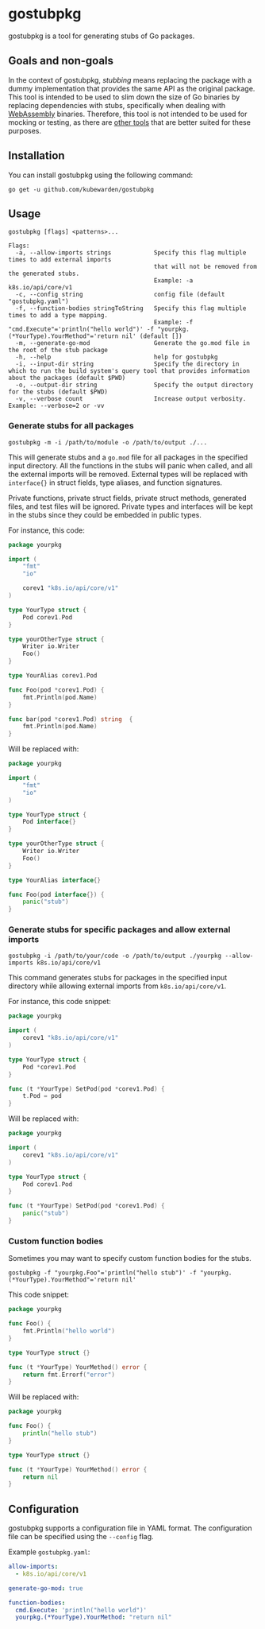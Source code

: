 # gostubpkg

gostubpkg is a tool for generating stubs of Go packages.

## Goals and non-goals

In the context of gostubpkg, _stubbing_ means replacing the package with a dummy implementation that provides the same API as the original package.
This tool is intended to be used to slim down the size of Go binaries by replacing dependencies with stubs,
specifically when dealing with [WebAssembly](https://webassembly.org/) binaries.
Therefore, this tool is not intended to be used for mocking or testing, as there are [other tools](https://github.com/avelino/awesome-go#testing) that are better suited for these purposes.

## Installation

You can install gostubpkg using the following command:

```shell
go get -u github.com/kubewarden/gostubpkg
```

## Usage

```shell
gostubpkg [flags] <patterns>...

Flags:
  -a, --allow-imports strings            Specify this flag multiple times to add external imports
                                         that will not be removed from the generated stubs.
                                         Example: -a k8s.io/api/core/v1
  -c, --config string                    config file (default "gostubpkg.yaml")
  -f, --function-bodies stringToString   Specify this flag multiple times to add a type mapping.
                                         Example: -f "cmd.Execute"='println("hello world")' -f "yourpkg.(*YourType).YourMethod"='return nil' (default [])
  -m, --generate-go-mod                  Generate the go.mod file in the root of the stub package
  -h, --help                             help for gostubpkg
  -i, --input-dir string                 Specify the directory in which to run the build system's query tool that provides information about the packages (default $PWD)
  -o, --output-dir string                Specify the output directory for the stubs (default $PWD)
  -v, --verbose count                    Increase output verbosity. Example: --verbose=2 or -vv
```

### Generate stubs for all packages

```shell
gostubpkg -m -i /path/to/module -o /path/to/output ./...
```

This will generate stubs and a `go.mod` file for all packages in the specified input directory.
All the functions in the stubs will panic when called, and all the external imports will be removed.
External types will be replaced with `interface{}` in struct fields, type aliases, and function signatures.

Private functions, private struct fields, private struct methods, generated files, and test files will be ignored.
Private types and interfaces will be kept in the stubs since they could be embedded in public types.

For instance, this code:

```go
package yourpkg

import (
    "fmt"
    "io"

    corev1 "k8s.io/api/core/v1"
)

type YourType struct {
    Pod corev1.Pod
}

type yourOtherType struct {
    Writer io.Writer
    Foo()
}

type YourAlias corev1.Pod

func Foo(pod *corev1.Pod) {
    fmt.Println(pod.Name)
}

func bar(pod *corev1.Pod) string  {
    fmt.Println(pod.Name)
}
```

Will be replaced with:

```go
package yourpkg

import (
    "fmt"
    "io"
)

type YourType struct {
    Pod interface{}
}

type yourOtherType struct {
    Writer io.Writer
    Foo()
}

type YourAlias interface{}

func Foo(pod interface{}) {
    panic("stub")
}
```

### Generate stubs for specific packages and allow external imports

```shell
gostubpkg -i /path/to/your/code -o /path/to/output ./yourpkg --allow-imports k8s.io/api/core/v1
```

This command generates stubs for packages in the specified input directory while allowing external imports from `k8s.io/api/core/v1`.

For instance, this code snippet:

```go
package yourpkg

import (
    corev1 "k8s.io/api/core/v1"
)

type YourType struct {
    Pod *corev1.Pod
}

func (t *YourType) SetPod(pod *corev1.Pod) {
    t.Pod = pod
}
```

Will be replaced with:

```go
package yourpkg

import (
    corev1 "k8s.io/api/core/v1"
)

type YourType struct {
    Pod corev1.Pod
}

func (t *YourType) SetPod(pod *corev1.Pod) {
    panic("stub")
}
```

### Custom function bodies

Sometimes you may want to specify custom function bodies for the stubs.

```shell
gostubpkg -f "yourpkg.Foo"='println("hello stub")' -f "yourpkg.(*YourType).YourMethod"='return nil'
```

This code snippet:

```go
package yourpkg

func Foo() {
    fmt.Println("hello world")
}

type YourType struct {}

func (t *YourType) YourMethod() error {
    return fmt.Errorf("error")
}
```

Will be replaced with:

```go
package yourpkg

func Foo() {
    println("hello stub")
}

type YourType struct {}

func (t *YourType) YourMethod() error {
    return nil
}
```

## Configuration

gostubpkg supports a configuration file in YAML format.
The configuration file can be specified using the `--config` flag.

Example `gostubpkg.yaml`:

```yaml
allow-imports:
  - k8s.io/api/core/v1

generate-go-mod: true

function-bodies:
  cmd.Execute: 'println("hello world")'
  yourpkg.(*YourType).YourMethod: "return nil"
```
